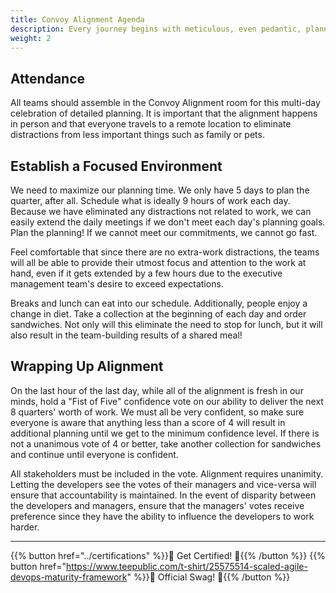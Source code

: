```yaml
---
title: Convoy Alignment Agenda
description: Every journey begins with meticulous, even pedantic, planning
weight: 2
---
```


## Attendance

All teams should assemble in the Convoy Alignment room for this multi-day celebration of detailed planning. It is important that the alignment happens in person and that everyone travels to a remote location to eliminate distractions from less important things such as family or pets.

## Establish a Focused Environment

We need to maximize our planning time. We only have 5 days to plan the quarter, after all. Schedule what is ideally 9 hours of work each day. Because we have eliminated any distractions not related to work, we can easily extend the daily meetings if we don't meet each day's planning goals. Plan the planning! If we cannot meet our commitments, we cannot go fast.

Feel comfortable that since there are no extra-work distractions, the teams will all be able to provide their utmost focus and attention to the work at hand, even if it gets extended by a few hours due to the executive management team's desire to exceed expectations.

Breaks and lunch can eat into our schedule. Additionally, people enjoy a change in diet. Take a collection at the beginning of each day and order sandwiches. Not only will this eliminate the need to stop for lunch, but it will also result in the team-building results of a shared meal!

## Wrapping Up Alignment

On the last hour of the last day, while all of the alignment is fresh in our minds, hold a "Fist of Five" confidence vote on our ability to deliver the next 8 quarters' worth of work. We must all be very confident, so make sure everyone is aware that anything less than a score of 4 will result in additional planning until we get to the minimum confidence level. If there is not a unanimous vote of 4 or better, take another collection for sandwiches and continue until everyone is confident.

All stakeholders must be included in the vote. Alignment requires unanimity. Letting the developers see the votes of their managers and vice-versa will ensure that accountability is maintained. In the event of disparity between the developers and managers, ensure that the managers' votes receive preference since they have the ability to influence the developers to work harder.

---

{{% button href="../certifications" %}}🏅 Get Certified! 🏅{{% /button %}}
{{% button href="https://www.teepublic.com/t-shirt/25575514-scaled-agile-devops-maturity-framework" %}}💸 Official Swag! 💸{{% /button %}}
